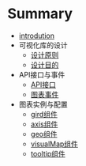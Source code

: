 # Summary

* [introdution](README.md)
* 可视化库的设计
   * [设计原则](design/principles.md)
   * [设计目的](design/motivationmd.md)
* API接口与事件
   * [API接口](api/interface.md)
   * [图表事件](api/evnet.md)
* 图表实例与配置
   * [gird组件](configure/gird.md)
   * [axis组件](configure/axis.md)
   * [geo组件](configure/geo.md)
   * [visualMap组件](configure/visualMap.md)
   * [tooltip组件](configure/tooltip.md)

